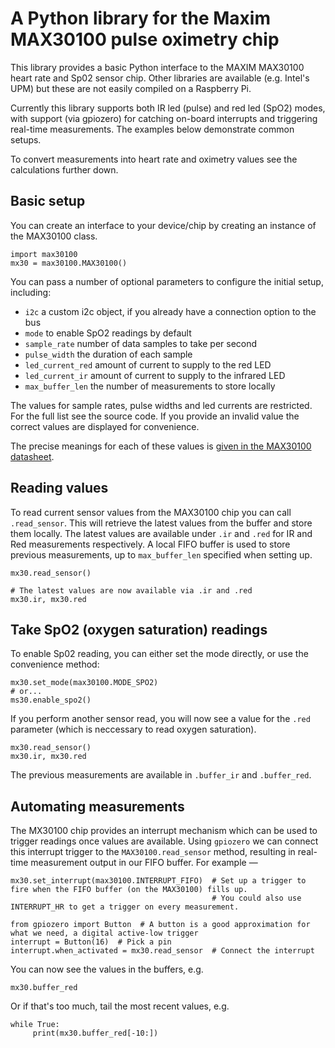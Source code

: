 # A Python library for the Maxim MAX30100 pulse oximetry chip

This library provides a basic Python interface to the MAXIM MAX30100 heart rate and Sp02 sensor chip. Other libraries
are available (e.g. Intel's UPM) but these are not easily compiled on a Raspberry Pi.

Currently this library supports both IR led (pulse) and red led (SpO2) modes, with support (via gpiozero) for
catching on-board interrupts and triggering real-time measurements. The examples below demonstrate common setups.

To convert measurements into heart rate and oximetry values see the calculations further down.

## Basic setup

You can create an interface to your device/chip by creating an instance of the MAX30100 class.

    import max30100
    mx30 = max30100.MAX30100()

You can pass a number of optional parameters to configure the initial setup, including:

- `i2c` a custom i2c object, if you already have a connection option to the bus
- `mode` to enable SpO2 readings by default
- `sample_rate` number of data samples to take per second
- `pulse_width` the duration of each sample
- `led_current_red` amount of current to supply to the red LED
- `led_current_ir` amount of current to supply to the infrared LED
- `max_buffer_len` the number of measurements to store locally

The values for sample rates, pulse widths and led currents are restricted. For the full list see the source code.
If you provide an invalid value the correct values are displayed for convenience.

The precise meanings for each of these values is [given in the MAX30100 datasheet](https://datasheets.maximintegrated.com/en/ds/MAX30100.pdf).

## Reading values

To read current sensor values from the MAX30100 chip you can call `.read_sensor`. This will retrieve the latest values
from the buffer and store them locally. The latest values are available under `.ir` and `.red` for IR and Red measurements
respectively. A local FIFO buffer is used to store previous measurements, up to `max_buffer_len` specified when setting up.

    mx30.read_sensor()

    # The latest values are now available via .ir and .red
    mx30.ir, mx30.red


## Take SpO2 (oxygen saturation) readings

To enable Sp02 reading, you can either set the mode directly, or use the convenience method:

    mx30.set_mode(max30100.MODE_SPO2)
    # or...
    ms30.enable_spo2()

If you perform another sensor read, you will now see a value for the `.red` parameter (which is neccessary to read
oxygen saturation).

    mx30.read_sensor()
    mx30.ir, mx30.red

The previous measurements are available in `.buffer_ir` and `.buffer_red`.

## Automating measurements

The MX30100 chip provides an interrupt mechanism which can be used to trigger readings once values are available. Using
`gpiozero` we can connect this interrupt trigger to the `MAX30100.read_sensor` method, resulting in real-time measurement
output in our FIFO buffer. For example —


    mx30.set_interrupt(max30100.INTERRUPT_FIFO)  # Set up a trigger to fire when the FIFO buffer (on the MAX30100) fills up.
                                                 # You could also use INTERRUPT_HR to get a trigger on every measurement.

    from gpiozero import Button  # A button is a good approximation for what we need, a digital active-low trigger
    interrupt = Button(16)  # Pick a pin
    interrupt.when_activated = mx30.read_sensor  # Connect the interrupt

You can now see the values in the buffers, e.g.

    mx30.buffer_red

Or if that's too much, tail the most recent values, e.g.

    while True:
         print(mx30.buffer_red[-10:])








